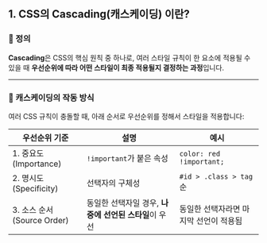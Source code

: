 ## 1. CSS의 **Cascading(캐스케이딩)** 이란?

### 📘 정의

**Cascading**은 CSS의 핵심 원칙 중 하나로, 여러 스타일 규칙이 한 요소에 적용될 수 있을 때 **우선순위에 따라 어떤 스타일이 최종 적용될지 결정하는 과정**입니다.

---

### 🧠 캐스케이딩의 작동 방식

여러 CSS 규칙이 충돌할 때, 아래 순서로 우선순위를 정해서 스타일을 적용합니다:

| 우선순위 기준       | 설명                            | 예시                          |
|----------------------|-----------------------------------|-------------------------------|
| 1. 중요도 (Importance) | `!important`가 붙은 속성           | `color: red !important;`      |
| 2. 명시도 (Specificity) | 선택자의 구체성                    | `#id > .class > tag` 순       |
| 3. 소스 순서 (Source Order) | 동일한 선택자일 경우, **나중에 선언된 스타일**이 우선 | 동일한 선택자라면 마지막 선언이 적용됨 |

